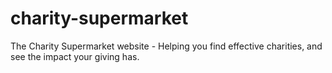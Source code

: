 # charity-supermarket
The Charity Supermarket website - Helping you find effective charities, and see the impact your giving has.
